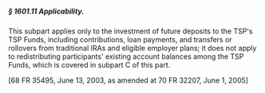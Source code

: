 ##### § 1601.11 Applicability. #####

This subpart applies only to the investment of future deposits to the TSP's TSP Funds, including contributions, loan payments, and transfers or rollovers from traditional IRAs and eligible employer plans; it does not apply to redistributing participants' existing account balances among the TSP Funds, which is covered in subpart C of this part.

[68 FR 35495, June 13, 2003, as amended at 70 FR 32207, June 1, 2005]